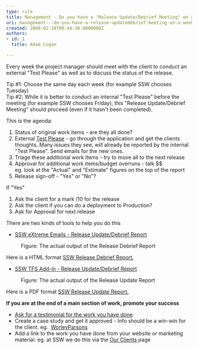 ```yaml
---
type: rule
title: Management - Do you have a "Release Update/Debrief Meeting" on a weekly basis?
uri: management---do-you-have-a-release-updatedebrief-meeting-on-a-weekly-basis
created: 2009-02-28T09:44:38.0000000Z
authors:
- id: 1
  title: Adam Cogan

---
```




<span class='intro'> 
  <p>Every week&#160;the project manager should meet with the client to conduct an external &quot;Test Please&quot; as well as to discuss the status of the release. </p>
<p>Tip #1&#58; Choose the same day each week (for example SSW chooses Tuesday)<br>
Tip #2&#58; While it is better to conduct an internal &quot;Test Please&quot; before the meeting (for example SSW chooses Friday), this &quot;Release Update/Debrief Meeting&quot; should proceed (even if it hasn't been completed).</p>
<p>This is the agenda&#58;</p>
 </span>


  <ol>
    <li>Status of original work items - are they all done? </li>
    <li>External <a href="/Standards/Management/RulesToSuccessfulProjects/Pages/InternalTestPlease.aspx">Test Please</a> - go through the application and get the clients thoughts. Many&#160;issues they&#160;see, will already be reported by the internal &quot;Test Please&quot;. Send emails for the new ones. </li>
    <li>Triage these additional work items - try to move all to the next release </li>
    <li>Approval for additional work items/budget overruns&#160;- talk $$ <br>
    eg. look at the &quot;Actual&quot; and &quot;Estimate&quot; figures on the top of the report </li>
    <li>Release sign-off - &quot;Yes&quot; or &quot;No&quot;?</li>
</ol>
<p>If &quot;Yes&quot;</p>
<ol>
    <li>Ask the client for a mark /10 for the release </li>
    <li>Ask the client if you can do a deployment to Production? </li>
    <li>Ask for Approval for next release &#160;</li>
</ol>
<p>There are two kinds of tools to help you do this</p>
<ul>
    <li><a href="http&#58;//www.ssw.com.au/ssw/EXtremeEmails/ManageProjects.aspx#ReleaseDebrief">SSW eXtreme Emails -&#160;Release Update/Debrief&#160;Report</a> </li>
</ul>
<dl class="image">
    <dt><img alt="" style="border&#58;0px solid;" src="/Standards/Management/RulesToSuccessfulProjects/PublishingImages/ReleaseDebrief_small.jpg" border="0" /> </dt>
    <dd>Figure&#58; The actual output of the Release Debrief Report</dd>
</dl>
<p>Here is a HTML format <a href="http&#58;//www.ssw.com.au/ssw/extremeemails/reports/releasedebriefreport.htm">SSW Release Debrief Report.</a></p>
<ul>
    <li><a href="http&#58;//www.ssw.com.au/ssw/AgileTemplate/UserGuide.aspx#ReleaseUpdate">SSW TFS Add-in - Release Update/Debrief Report</a></li>
</ul>
<dl class="image">
    <dt><img alt="" style="border&#58;0px solid;" src="/Standards/Management/RulesToSuccessfulProjects/PublishingImages/ProgressReport_small.jpg" border="0" /> </dt>
    <dd>Figure&#58; The actual output of the Release Update Report</dd>
</dl>
<p>Here is a&#160;PDF format <a href="http&#58;//www.ssw.com.au/ssw/AgileTemplate/Sample/SSWReleaseUpdate.pdf">SSW Release Update Report.</a></p>
<p><strong>If you are at the end of a main section of work, promote your success </strong></p>
<ul>
    <li><a href="http&#58;//www.ssw.com.au/ssw/Standards/Rules/RulesToBeingSoftwareConsultantsDealingWithClients.aspx#PostClientWork" id="Ask for a testimonial for the work you have done" name="Ask for a testimonial for the work you have done">Ask for&#160;a testimonial for the work you have done</a> </li>
    <li>Create a case study and get it approved - Info should be a win-win for the client. eg.&#160;&#160;<a href="http&#58;//www.ssw.com.au/ssw/Company/WorleyparsonsCaseStudy.aspx">WorleyParsons</a> </li>
    <li>Add&#160;a link to the work you have done from your website or marketing material. eg. at SSW we do this via the&#160;<a href="http&#58;//www.ssw.com.au/ssw/Company/OurClients.aspx">Our Clients</a> page</li>
</ul>



